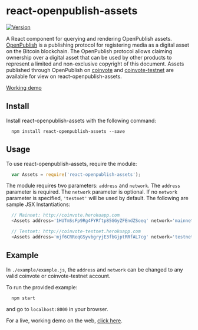 # react-openpublish-assets

[![Version](http://img.shields.io/npm/v/react-openpublish-assets.svg)](https://www.npmjs.org/package/react-openpublish-assets)

A React component for querying and rendering OpenPublish assets. [OpenPublish](https://github.com/blockai/openpublish) is a publishing protocol for registering media as a digital asset on the Bitcoin blockchain. The OpenPublish protocol allows claiming ownership over a digital asset that can be used by other products to represent a limited and non-exclusive copyright of this document. Assets published through OpenPublish on [coinvote](http://coinvote.herokuapp.com) and [coinvote-testnet](http://coinvote-testnet.herokuapp.com) are available for view on react-openpublish-assets. 

[Working demo](http://react-openpublish-assets.herokuapp.com)

## Install

Install react-openpublish-assets with the following command:
```
  npm install react-openpublish-assets --save
```

## Usage

To use react-openpublish-assets, require the module:
```javascript
  var Assets = require('react-openpublish-assets');
```
The module requires two parameters: ``` address ``` and ``` network ```. The ``` address ``` parameter is required. The ``` network ``` parameter is optional. If no ``` network ``` parameter is specified, ``` 'testnet' ``` will be used by default. The following are sample JSX Instantiations:
```javascript
  // Mainnet: http://coinvote.herokuapp.com
  <Assets address='1HUTmSsFp9Rg4FYRftp85GGyZFEndZSoeq' network='mainnet' />
```
```javascript
  // Testnet: http://coinvote-testnet.herokuapp.com
  <Assets address='mjf6CRReqGSyvbgryjE3fbGjptRRfAL7cg' network='testnet' />
```

## Example

In ```./example/example.js```, the ```address``` and ```network``` can be changed to any valid coinvote or coinvote-testnet account.

To run the provided example:
```
  npm start
```
and go to ```localhost:8000``` in your browser.

For a live, working demo on the web, [click here](http://react-openpublish-assets.herokuapp.com).
